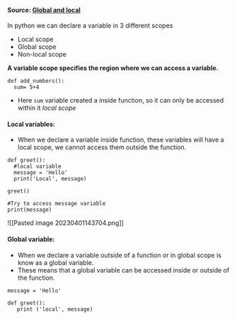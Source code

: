#### Source: [Global and local](https://www.programiz.com/python-programming/global-local-nonlocal-variables)

In python we can declare a variable in 3 different scopes
* Local scope
* Global scope
* Non-local scope

**A variable scope specifies the region where we can access a variable.**

```
def add_numbers():
  sum= 5+4
```
* Here `sum` variable created a inside function, so it can only be accessed within it *local scope*

#### Local variables:
* When we declare a variable inside function, these variables will have a local scope, we cannot access them outside the function.

```
def greet():
  #local variable
  message = 'Hello'
  print('Local', message)

greet()

#Try to access message variable
print(message)
```

![[Pasted image 20230401143704.png]]

#### Global variable:
* When we declare a variable outside of a function or in global scope is know as a global variable. 
* These means that a global variable can be accessed inside or outside of the function.

```
message = 'Hello'

def greet():
   print ('local', message)
   
```